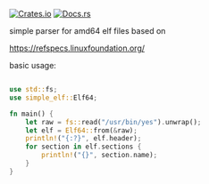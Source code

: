 [![Crates.io](https://img.shields.io/crates/v/simple_elf.svg)](https://crates.io/crates/simple_elf)
[![Docs.rs](https://docs.rs/simple_elf/badge.svg)](https://docs.rs/simple_elf)

simple parser for amd64 elf files based on

  https://refspecs.linuxfoundation.org/


basic usage:

```Rust

use std::fs;
use simple_elf::Elf64;

fn main() {
    let raw = fs::read("/usr/bin/yes").unwrap();
    let elf = Elf64::from(&raw);
    println!("{:?}", elf.header);
    for section in elf.sections {
        println!("{}", section.name);
    }
}

```
